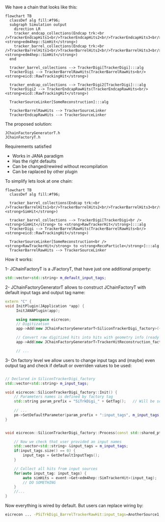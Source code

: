 
We have a chain that looks like this: 

```mermaid
flowchart TB
  classDef alg fill:#f96;
  subgraph Simulation output
    direction LR
    tracker_endcap_collections(Endcap trk:<br />TrackerEndcapHits1<br/>TrackerEndcapHits2<br/>TrackerEndcapHits3<br/><strong>edm4hep::SimHit</strong>)
    tracker_barrel_collections(Endcap trk:<br />TrackerBarrelHits1<br/>TrackerBarrelHits2<br/>TrackerBarrelHits3<br/><strong>edm4hep::SimHit</strong>)
  end
  
  tracker_barrel_collections --> TrackerDigi[TrackerDigi]:::alg
  TrackerDigi --> TrackerBarrelRawHits(TrackerBarrelRawHits<br/><strong>eicd::RawTrackingHit</strong>)
    
  tracker_endcap_collections --> TrackerDigi2[TrackerDigi]:::alg
  TrackerDigi2 --> TrackerEndcapRawHits(TrackerEndcapRawHits<br/><strong>eicd::RawTrackingHit</strong>)
  
  TrackerSourceLinker[SomeReconstruction]:::alg
  
  TrackerBarrelRawHits --> TrackerSourceLinker
  TrackerEndcapRawHits --> TrackerSourceLinker  
```


The proposed solution: 

```
JChainFactoryGeneratorT.h
JChainFactoryT.h
```

Requirements satisfied

- Works in JANA paradigm
- Has the right defaults
- Can be changed/rewired without recompilation
- Can be raplaced by other plugin


To simplify lets look at one chain: 


```mermaid
flowchart TB
  classDef alg fill:#f96;
  
  tracker_barrel_collections(Endcap trk:<br />TrackerBarrelHits1<br/>TrackerBarrelHits2<br/>TrackerBarrelHits3<br/><strong>SimHit</strong>)
  
  tracker_barrel_collections --> TrackerDigi[TrackerDigi<br /><strong>SimHit</strong> to <strong>RawTrackerHit</strong>]:::alg
  TrackerDigi --> TrackerBarrelRawHits(TrackerBarrelRawHits<br/><strong>eicd::RawTrackingHit</strong>)
    
  TrackerSourceLinker[SomeReconstruction<br /><strong>RawTrackerHit</strong> to <strong>RecoParticle</strong>]:::alg  
  TrackerBarrelRawHits --> TrackerSourceLinker
```


How it works: 

1- JChainFactoryT is a JFactoryT, that have just one additional property: 

```c++
std::vector<std::string> m_default_input_tags;
```
  
2- JChainFactoryGeneratorT allows to construct JChainFactoryT with default input tags and output tag name: 

 ```c++
 extern "C" {
 void InitPlugin(JApplication *app) {
      InitJANAPlugin(app);

      using namespace eicrecon;
      // Digitization
      app->Add(new JChainFactoryGeneratorT<SiliconTrackerDigi_factory>({"TrackerBarrelHits1", "TrackerBarrelHits2"},"BarrelTrackerRawHit"));

      // Convert raw digitized hits into hits with geometry info (ready for tracking)
      app->Add(new JChainFactoryGeneratorT<TrackerHitReconstruction_factory>({"BarrelTrackerRawHit"}, "BarrelTrackerHit"));

      // ...
```

3- On factory level we allow users to change input tags and (maybe) even output tag and check if default or overriden values to be used: 

```C++

// Declared in SiliconTrackerDigi_factory
std::vector<std::string> m_input_tags;          

void eicrecon::SiliconTrackerDigi_factory::Init() {
    // Parameters names is defined by factory tag
    std::string param_prefix = "SiTrkDigi_" + GetTag();   // Will be something like SiTrkDigi_BarrelTrackerRawHit
    
    // ...
    pm->SetDefaultParameter(param_prefix + ":input_tags", m_input_tags, "Input data tag names");
}


void eicrecon::SiliconTrackerDigi_factory::Process(const std::shared_ptr<const JEvent> &event) {

    // Now we check that user provided an input names
    std::vector<std::string> &input_tags = m_input_tags;
    if(input_tags.size() == 0) {
        input_tags = GetDefaultInputTags();
    }

    // Collect all hits from input sources
    for(auto input_tag: input_tags) {
        auto simHits = event->Get<edm4hep::SimTrackerHit>(input_tag);
        // DO SOMETHING
    }
    //...
}
```

Now everything is wired by default. But users can replace wiring by: 

```sh
eicrecon ... -PSiTrkDigi_BarrelTrackerRawHit:input_tags=AnotherSource1,AnotherHitSource2 
```
